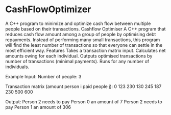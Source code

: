 # CashFlowOptimizer
A C++ program to minimize and optimize cash flow between multiple people based on their transactions.
Cashflow Optimiser
A C++ program that reduces cash flow amount among a group of people by optimising debt repayments.
Instead of performing many small transactions, this program will find the least number of transactions so that everyone can settle in the most efficient way.
 Features
Takes a transaction matrix input.
Calculates net amounts owing for each individual.
Outputs optimised transactions by number of transactions (minimal payments).
Runs for any number of individuals.

 Example
Input:
Number of people: 3

Transaction matrix (amount person i paid people j):
0 123 230
130 245 187
230 500 600

Output:
Person 2 needs to pay Person 0 an amount of 7
Person 2 needs to pay Person 1 an amount of 306
